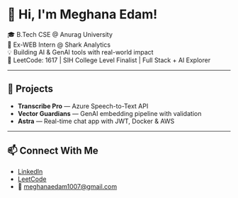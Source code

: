  # 👋 Hi, I'm Meghana Edam!         
           
🎓 B.Tech CSE @ Anurag University                           
🧠 Ex-WEB Intern @ Shark Analytics                      
💡 Building AI & GenAI tools with real-world impact                      
🎯 LeetCode: 1617 | SIH College Level Finalist | Full Stack + AI Explorer                 
       
---  
 
## 🚀 Projects   
- **Transcribe Pro** — Azure Speech-to-Text API  
- **Vector Guardians** — GenAI embedding pipeline with validation  
- **Astra** — Real-time chat app with JWT, Docker & AWS 

---

## 📫 Connect With Me
- [LinkedIn](https://linkedin.com/in/meghana-edam-849b11300)  
- [LeetCode](https://leetcode.com/Meghsedam/)  
- 📧 meghanaedam1007@gmail.com
